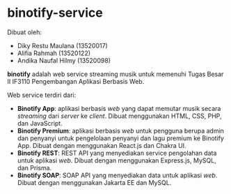 # binotify-service

Dibuat oleh:
- Diky Restu Maulana (13520017)
- Alifia Rahmah (13520122)
- Andika Naufal Hilmy (13520098)

**binotify** adalah web service streaming musik untuk memenuhi Tugas Besar II IF3110 Pengembangan Aplikasi Berbasis Web.

Web service terdiri dari:
- **Binotify App**: aplikasi berbasis _web_ yang dapat memutar musik secara _streaming_ dari _server_ ke _client_. Dibuat menggunakan HTML, CSS, PHP, dan JavaScript.
- **Binotify Premium**: aplikasi berbasis _web_ untuk pengguna berupa admin dan penyanyi untuk pengelolaan penyanyi dan lagu premium ke Binotify App. Dibuat dengan menggunakan React.js dan Chakra UI.
- **Binotify REST**: REST API yang menyediakan service pengolahan data untuk aplikasi _web_. Dibuat dengan menggunakan Express.js, MySQL, dan Prisma.
- **Binotify SOAP**: SOAP API yang menyediakan data untuk aplikasi _web_. Dibuat dengan menggunakan Jakarta EE dan MySQL.
